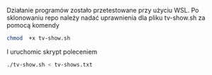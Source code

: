 Działanie programów zostało przetestowane przy użyciu WSL. Po sklonowaniu repo należy nadać uprawnienia dla pliku tv-show.sh za pomocą komendy 
```bash 
chmod  +x tv-show.sh
```
I uruchomic skrypt poleceniem
```bash
./tv-show.sh < tv-shows.txt
```

